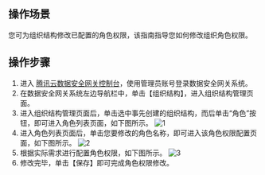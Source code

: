 ## 操作场景
您可为组织结构修改已配置的角色权限，该指南指导您如何修改组织角色权限。


## 操作步骤
1. 进入 [腾讯云数据安全网关控制台](https://console.cloud.tencent.com/dasb)，使用管理员账号登录数据安全网关系统。
2. 在数据安全网关系统左边导航栏中，单击【组织结构】，进入组织结构管理页面。
3. 进入组织结构管理页面后，单击选中事先创建的组织结构，而后单击“角色”按钮，即可进入角色列表页面，如下图所示。
![1](https://main.qcloudimg.com/raw/b4e46e3216ae6071a751e6c05cc596be.png)
4. 进入角色列表页面后，单击您要修改的角色名称，即可进入该角色权限配置页面，如下图所示。
![2](https://main.qcloudimg.com/raw/16a6f3a5d9c830eef22e9166576d17fc.png)
5. 根据实际需求进行配置角色权限，如下图所示。
![3](https://main.qcloudimg.com/raw/c9fe9339386f0a0ae811a4e10167fcb6.png)
6. 修改完毕，单击【保存】即可完成角色权限修改。
